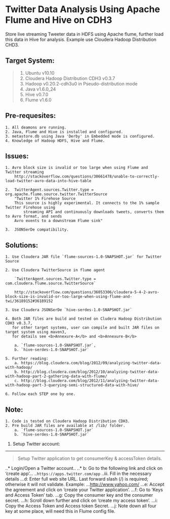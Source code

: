 # Twitter Data Analysis Using Apache Flume and Hive on CDH3
Store live streaming Tweeter data in HDFS using Apache flume, further load this data in Hive for analysis. Example use Cloudera Hadoop Distribution CHD3.

## Target System:
> 1. Ubuntu v10.10
> 2. Cloudera Hadoop Distribution CDH3 v0.3.7
> 3. Hadoop v0.20.2-cdh3u0 in Pseudo-distribution mode
> 4. Java v1.6.0_24
> 5. Hive v0.7.0
> 6. Flume v1.6.0

## Pre-requesites:
	1. All deamons are running.
	2. Java, Flume and Hive is installed and configured.
	3. metastore.db using Java 'Derby' in Embedded mode is configured.
	4. Knowledge of Hadoop HDFS, Hive and Flume.

## Issues:
	1. Avro block size is invalid or too large when using Flume and Twitter streaming
		http://stackoverflow.com/questions/30661478/unable-to-correctly-load-twitter-avro-data-into-hive-table

	2. 	TwitterAgent.sources.Twitter.type = org.apache.flume.source.twitter.TwitterSource
		"Twitter 1% Firehose Source
		This source is highly experimental. It connects to the 1% sample Twitter Firehose using 
	        streaming API and continuously downloads tweets, converts them to Avro format, and sends 
		Avro events to a downstream Flume sink"		

	3. 	JSONSerDe compatibility.

## Solutions:
	1. Use Cloudera JAR file `flume-sources-1.0-SNAPSHOT.jar` for Twitter Source
	
	2. Use Cloudera TwitterSource in flume agent
		
		`TwitterAgent.sources.Twitter.type = com.cloudera.flume.source.TwitterSource`

		http://stackoverflow.com/questions/36053306/cloudera-5-4-2-avro-block-size-is-invalid-or-too-large-when-using-flume-and-twi/36189152#36189152
	
	3. Use Cloudera JSONSerDe `hive-serdes-1.0-SNAPSHOT.jar`
	
	4. Both JAR files are build and tested on Cludera Hadoop Distribution CDH3 v0.3.7, 
	   for other target systems, user can compile and built JAR files on target system using maven3, 
	   for details see <b>Annexure-A</b> and <b>Annexure-B</b>

		a. `flume-sources-1.0-SNAPSHOT.jar`, 
		b. `hive-serdes-1.0-SNAPSHOT.jar` 

	5. Further reading:
		a. https://blog.cloudera.com/blog/2012/09/analyzing-twitter-data-with-hadoop/
		b. http://blog.cloudera.com/blog/2012/10/analyzing-twitter-data-with-hadoop-part-2-gathering-data-with-flume/
		c. http://blog.cloudera.com/blog/2012/11/analyzing-twitter-data-with-hadoop-part-3-querying-semi-structured-data-with-hive/

	6. Follow each STEP one by one.

## Note:
	1. Code is tested on Cloudera Hadoop Distribution CDH3. 
	2. Pre build JAR files are available at /lib/ folder.
		a. `flume-sources-1.0-SNAPSHOT.jar`
		b. `hive-serdes-1.0-SNAPSHOT.jar`


1. Setup Twitter account:
------------------------------
> Setup Twitter application to get consumerKey & accessToken details.

..* Login/Open a Twitter account..
..* b: Go to the following link and click on ‘create app’...
..`https://apps.twitter.com/app` 
..iii. Fill in the necessary details
...d: Enter full web site URL. Last forward slash (/) is required; otherwise it will not validate. Example: ...http://www.yahoo.com/
...e: Accept the agreement and click on ‘create your Twitter application’.
...f: Go to ‘Keys and Access Token’ tab.
...g: Copy the consumer key and the consumer secret.
...h: Scroll down further and click on ‘create my access token’.
...i: Copy the Access Token and Access token Secret.
...j: Note down all four key at some place, will need this in Flume config file.


